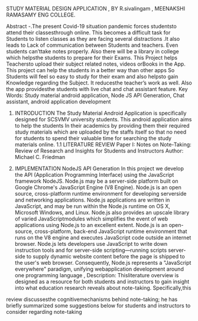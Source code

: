 STUDY MATERIAL DESIGN APPLICATION ,
      BY R.sivalingam ,
 MEENAKSHI RAMASAMY ENG COLLEGE.




 Abstract -.The present Covid-19 situation pandemic forces
studentsto attend their classesthrough online. This becomes a
difficult task for Students to listen classes as they are facing
several distractions .It also leads to Lack of communication
between Students and teachers. Even students can’ttake notes
properly. Also there will be a library in college which helpsthe
students to prepare for their Exams. This Project helps
Teachersto upload their subject related notes, videos orBooks
in the App. This project can help the students in a better way
than other apps So Students will feel so easy to study for their
exam and also helpsto gain Knowledge regarding the Subject.
It reducesthe teacher’s work as well. Also the app providesthe
students with live chat and chat assistant feature.
Key Words: Study material android application, Node JS
API Generation, Chat assistant, android application
development

1. INTRODUCTION
The Study Material Android Application is specifically
designed for SCSVMV university students. This android
application aims to help the students In their academics by
providing them their required study materials which are
uploaded by the staffs itself so that no need for students to
spend their valuable time for searching the study materials
online.
1.1 LITERATURE REVIEW
Paper I: Notes on Note-Taking: Review of Research and
Insights for Students and Instructors Author: Michael C.
Friedman



3. IMPLEMENTATION
NodeJS API Generation
In this project we develop the API (Application Programming
Interface) using the JavaScript framework NodeJS. Node.js
may be a server-side platform built on Google Chrome's
JavaScript Engine (V8 Engine). Node.js is an open source,
cross-platform runtime environment for developing serverside and networking applications. Node.js applications are
written in JavaScript, and may be run within the Node.js
runtime on OS X, Microsoft Windows, and Linux. Node.js also
provides an upscale library of varied JavaScriptmodules which
simplifies the event of web applications using Node.js to an
excellent extent. Node.js is an open-source, cross-platform,
back-end JavaScript runtime environment that runs on the V8
engine and executes JavaScript code outside an internet
browser. Node.js lets developers use JavaScript to write down
instruction tools and for server-side scripting—running scripts
server-side to supply dynamic website content before the page
is shipped to the user's web browser. Consequently, Node.js
represents a "JavaScript everywhere" paradigm, unifying webapplication development around one programming language ,
Description: Thisliterature overview is designed as a resource
for both students and instructors to gain insight into what
education research reveals about note-taking. Specifically,this





review discussesthe cognitivemechanisms behind note-taking;
he has briefly summarized some suggestions below for
students and instructors to consider regarding note-taking
